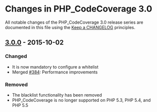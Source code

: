 # Changes in PHP_CodeCoverage 3.0

All notable changes of the PHP_CodeCoverage 3.0 release series are documented in this file using the [Keep a CHANGELOG](http://keepachangelog.com/) principles.

## [3.0.0] - 2015-10-02

### Changed

* It is now mandatory to configure a whitelist
* Merged [#384](https://github.com/sebastianbergmann/php-code-coverage/pull/384): Performance improvements

### Removed

* The blacklist functionality has been removed
* PHP_CodeCoverage is no longer supported on PHP 5.3, PHP 5.4, and PHP 5.5

[3.0.0]: https://github.com/sebastianbergmann/php-code-coverage/compare/2.2...3.0.0

